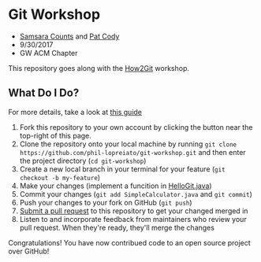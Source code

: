 # Git Workshop

-  [Samsara Counts](https://github.com/samsaranc) and [Pat Cody](https://github.com/pcodes)
-  9/30/2017
-  GW ACM Chapter

This repository goes along with the [How2Git]() workshop.

## What Do I Do?
For more details, take a look at [this guide](https://guides.github.com/activities/forking/)
 1. Fork this repository to your own account by clicking the button near the top-right of this page. 
 2.  Clone the repository onto your local machine by running `git clone https://github.com/phil-lopreiato/git-workshop.git` and then enter the project directory (`cd git-workshop`)
 3. Create a new local branch in your terminal for your feature (`git checkout -b my-feature`)
 4. Make your changes (implement a funcition in [HelloGit.java](https://github.com/gw-acm/git-linux-2017/blob/master/HelloGit.java))
 5. Commit your changes (`git add SimpleCalculator.java` and `git commit`)
 6. Push your changes to your fork on GitHub (`git push`)
 7. [Submit a pull request](https://github.com/gw-acm/git-linux-2017/compare) to this repository to get your changed merged in
 8. Listen to and incorporate feedback from maintainers who review your pull request. When they're ready, they'll merge the changes

Congratulations! You have now contribued code to an open source project over GitHub!
